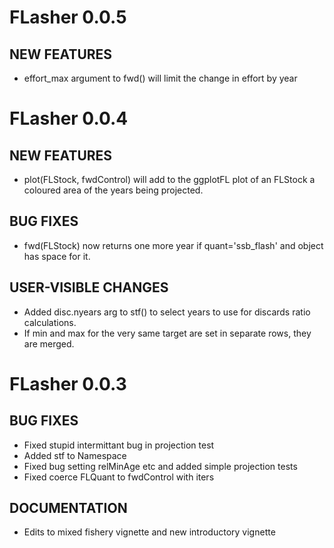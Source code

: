 # FLasher 0.0.5

## NEW FEATURES

- effort_max argument to fwd() will limit the change in effort by year

# FLasher 0.0.4

## NEW FEATURES

- plot(FLStock, fwdControl) will add to the ggplotFL plot of an FLStock a
  coloured area of the years being projected.

## BUG FIXES

- fwd(FLStock) now returns one more year if quant='ssb_flash' and object has space for it.

## USER-VISIBLE CHANGES

- Added disc.nyears arg to stf() to select years to use for discards ratio calculations.
- If min and max for the very same target are set in separate rows, they are merged.

# FLasher 0.0.3

## BUG FIXES

- Fixed stupid intermittant bug in projection test
- Added stf to Namespace
- Fixed bug setting relMinAge etc and added simple projection tests
- Fixed coerce FLQuant to fwdControl with iters

## DOCUMENTATION

- Edits to mixed fishery vignette and new introductory vignette
